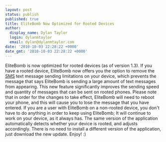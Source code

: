```yaml
---
layout: post
status: publish
published: true
title: EliteBomb Now Optimized for Rooted Devices
author:
  display_name: Dylan Taylor
  login: dylanmtaylor
  email: dylan@dylanmtaylor.com
date: '2010-10-03 22:28:22 +0000'
date_gmt: '2010-10-03 22:28:22 +0000'
---
```

<p>EliteBomb is now optimized for rooted devices (as of version 1.3). If you have a rooted device, EliteBomb now offers you the option to remove the <a class="zem_slink" title="SMS" rel="wikipedia" href="http://en.wikipedia.org/wiki/SMS">SMS</a> text message sending limitations on your device, which prevents the message that says EliteBomb is sending a large amount of text messages from appearing. This new feature significantly improves the sending speed and quantity of messages that can be sent on rooted phones. Please note that in order for the changes to take effect, EliteBomb will need to reboot your phone, and this will cause you to lose the message that you have entered. If you are a user with EliteBomb on a non-rooted device, you don't have to do anything in order to keep using EliteBomb; It will continue to work on your device, as it always has. The same version of the application automatically detects whether your device is rooted, and adjusts accordingly. There is no need to install a different version of the application, just download the new update. Enjoy! :)</p>
